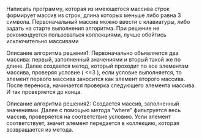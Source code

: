 Написать программу, которая из имеющегося массива строк формирует массив из строк, длина которых меньше либо равна 3 символа. Первоначальный массив можно ввести с клавиатуры, либо задать на старте выполнения алгоритма. При решение не рекомендуется пользоваться коллекциями, лучше обойтись исключительно массивами

Описание алгоритма решения1:
Первоначально объявляется два массива: первый, заполненный значениями и вторый такой же по длине. Далее создается метод, который проходит по все элементам массива, проверяя условие ( <=3 ), если условие выполняется, то элемент первого массива заносится как элемент второго массива.  После переноса, начинается проверка следующего элемента массива. И так проверяется до конца.

Описание алгоритма решения2:
Создается массив, заполненный значениями. Далее с помощью метода  "where" фильтруется весь массив, проверяется на соответствие условию. Усли элемент соответствует, значит элемент передается в коллекцию, которая возвращается из метода.
